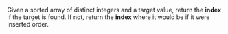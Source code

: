 Given a sorted array of distinct integers and a target value, return the <strong>index</strong> if the target is found.
If not, return the <strong>index</strong> where it would be if it were inserted order.

